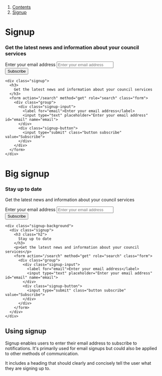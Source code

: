 <div class="breadcrumbs">
  <ol>
    <li><a href="/docs/core/contents">Contents</a></li>
    <li><a href="#">Signup</a></li>
  </ol>
</div>

# Signup

<div class="signup">
  <h3>
    Get the latest news and information about your council services
  </h3>
  <form action="/search" method="get" role="search" class="form">
    <div class="group">
      <div class="signup-input">
        <label for="email">Enter your email address</label>
        <input type="text" placeholder="Enter your email address" id="email" name="email">
      </div>
      <div class="signup-button">
        <input type="submit" class="button subscribe" value="Subscribe">
      </div>
    </div>
  </form>
</div>

    <div class="signup">
      <h3>
        Get the latest news and information about your council services
      </h3>
      <form action="/search" method="get" role="search" class="form">
        <div class="group">
          <div class="signup-input">
            <label for="email">Enter your email address</label>
            <input type="text" placeholder="Enter your email address" id="email" name="email">
          </div>
          <div class="signup-button">
            <input type="submit" class="button subscribe" value="Subscribe">
          </div>
        </div>
      </form>
    </div>

# Big signup

<div class="signup-background">
  <div class="signup">
    <h3 class="h2">
      Stay up to date 
    </h3>
    <p>Get the latest news and information about your council services</p>
    <form action="/search" method="get" role="search" class="form">
      <div class="group">
        <div class="signup-input">
          <label for="email">Enter your email address</label>
          <input type="text" placeholder="Enter your email address" id="email" name="email">
        </div>
        <div class="signup-button">
          <input type="submit" class="button subscribe" value="Subscribe">
        </div>
      </div>
    </form>
  </div>
</div>

    <div class="signup-background">
      <div class="signup">
        <h3 class="h2">
          Stay up to date 
        </h3>
        <p>Get the latest news and information about your council services</p>
        <form action="/search" method="get" role="search" class="form">
          <div class="group">
            <div class="signup-input">
              <label for="email">Enter your email address</label>
              <input type="text" placeholder="Enter your email address" id="email" name="email">
            </div>
            <div class="signup-button">
              <input type="submit" class="button subscribe" value="Subscribe">
            </div>
          </div>
        </form>
      </div>
    </div>

## Using signup

Signup enables users to enter their email address to subscribe to notifications. It's primarily used for email signups but could also be applied to other methods of communication.

It includes a heading that should clearly and concisely tell the user what they are signing up to.
